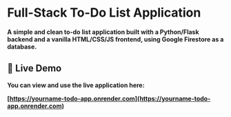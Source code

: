 # Full-Stack To-Do List Application

**A simple and clean to-do list application built with a Python/Flask backend and a vanilla HTML/CSS/JS frontend, using Google Firestore as a database.**

## 🚀 Live Demo

**You can view and use the live application here:**

**[https://yourname-todo-app.onrender.com](https://yourname-todo-app.onrender.com)**
